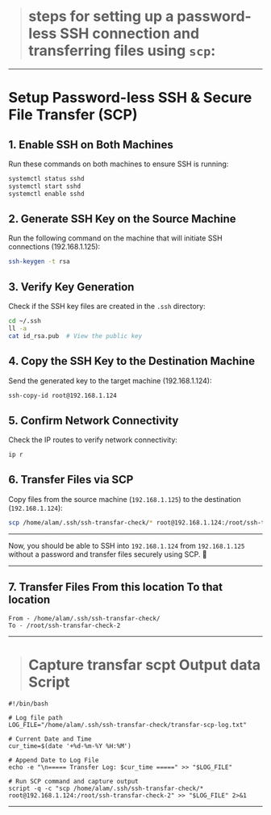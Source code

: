 > # steps for setting up a password-less SSH connection and transferring files using `scp`:  

---

# **Setup Password-less SSH & Secure File Transfer (SCP)**  

## **1. Enable SSH on Both Machines**  
Run these commands on both machines to ensure SSH is running:  
```bash
systemctl status sshd
systemctl start sshd
systemctl enable sshd
```

## **2. Generate SSH Key on the Source Machine**  
Run the following command on the machine that will initiate SSH connections (192.168.1.125):  
```bash
ssh-keygen -t rsa
```

## **3. Verify Key Generation**  
Check if the SSH key files are created in the `.ssh` directory:  
```bash
cd ~/.ssh  
ll -a  
cat id_rsa.pub  # View the public key  
```

## **4. Copy the SSH Key to the Destination Machine**  
Send the generated key to the target machine (192.168.1.124):  
```bash
ssh-copy-id root@192.168.1.124
```

## **5. Confirm Network Connectivity**  
Check the IP routes to verify network connectivity:  
```bash
ip r
```

## **6. Transfer Files via SCP**  
Copy files from the source machine (`192.168.1.125`) to the destination (`192.168.1.124`):  
```bash
scp /home/alam/.ssh/ssh-transfar-check/* root@192.168.1.124:/root/ssh-transfar-check-2
```

---

Now, you should be able to SSH into `192.168.1.124` from `192.168.1.125` without a password and transfer files securely using SCP. 🚀

--- 

## **7. Transfer Files From this location To that location**
```
From - /home/alam/.ssh/ssh-transfar-check/
To - /root/ssh-transfar-check-2
```

---

> # Capture transfar scpt Output data Script

```
#!/bin/bash

# Log file path
LOG_FILE="/home/alam/.ssh/ssh-transfar-check/transfar-scp-log.txt"

# Current Date and Time
cur_time=$(date '+%d-%m-%Y %H:%M')

# Append Date to Log File
echo -e "\n===== Transfer Log: $cur_time =====" >> "$LOG_FILE"

# Run SCP command and capture output
script -q -c "scp /home/alam/.ssh/ssh-transfar-check/* root@192.168.1.124:/root/ssh-transfar-check-2" >> "$LOG_FILE" 2>&1
```

---
